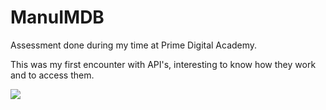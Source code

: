 # ManuIMDB

Assessment done during my time at Prime Digital Academy.

This was my first encounter with API's, interesting  to know how they work and to access them.

<img src = "https://github.com/TheManuGarcia/ManuIMDB/screenshot"/>
